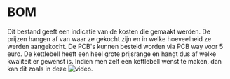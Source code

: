 # BOM
Dit bestand geeft een indicatie van de kosten die gemaakt werden. De prijzen hangen af van waar ze gekocht zijn en in welke hoeveelheid ze werden aangekocht. De PCB's kunnen besteld worden via PCB way voor 5 euro. De kettlebell heeft een heel grote prijsrange en hangt dus af welke kwaliteit er gewenst is. Indien men zelf een kettlebell wenst te maken, dan kan dit zoals in deze ![video](https://www.youtube.com/watch?v=DElEmpafsWo).

